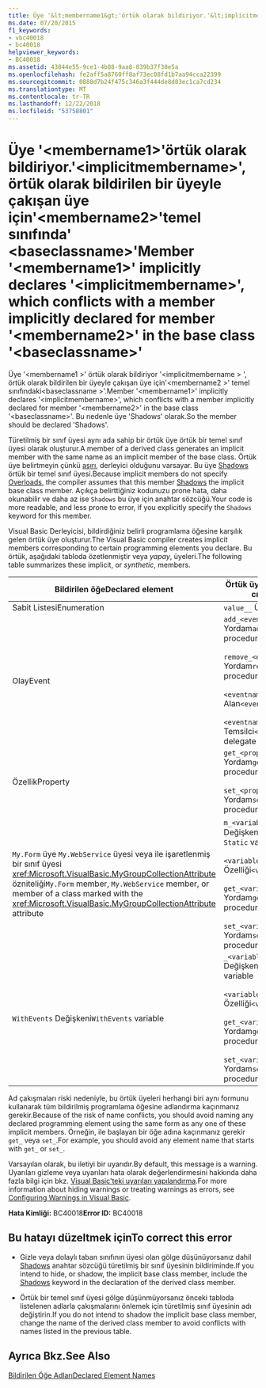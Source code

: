```yaml
---
title: Üye '&lt;membername1&gt;'örtük olarak bildiriyor.'&lt;implicitmembername&gt;', örtük olarak bildirilen bir üyeyle çakışan üye için'&lt;membername2&gt;'temel sınıfında' &lt;baseclassname&gt;'
ms.date: 07/20/2015
f1_keywords:
- vbc40018
- bc40018
helpviewer_keywords:
- BC40018
ms.assetid: 43844e55-9ce1-4b88-9aa8-839b37f30e5a
ms.openlocfilehash: fe2aff5a8760ff8af73ec08fd1b7aa94cca22399
ms.sourcegitcommit: 0888d7b24f475c346a3f444de8d83ec1ca7cd234
ms.translationtype: MT
ms.contentlocale: tr-TR
ms.lasthandoff: 12/22/2018
ms.locfileid: "53758801"
---
```

# <a name="member-ltmembername1gt-implicitly-declares-ltimplicitmembernamegt-which-conflicts-with-a-member-implicitly-declared-for-member-ltmembername2gt-in-the-base-class-ltbaseclassnamegt"></a><span data-ttu-id="1f6e2-102">Üye '&lt;membername1&gt;'örtük olarak bildiriyor.'&lt;implicitmembername&gt;', örtük olarak bildirilen bir üyeyle çakışan üye için'&lt;membername2&gt;'temel sınıfında' &lt;baseclassname&gt;'</span><span class="sxs-lookup"><span data-stu-id="1f6e2-102">Member '&lt;membername1&gt;' implicitly declares '&lt;implicitmembername&gt;', which conflicts with a member implicitly declared for member '&lt;membername2&gt;' in the base class '&lt;baseclassname&gt;'</span></span>
<span data-ttu-id="1f6e2-103">Üye '\<membername1 >' örtük olarak bildiriyor '\<implicitmembername > ', örtük olarak bildirilen bir üyeyle çakışan üye için'\<membername2 >' temel sınıfındaki\<baseclassname >'.</span><span class="sxs-lookup"><span data-stu-id="1f6e2-103">Member '\<membername1>' implicitly declares '\<implicitmembername>', which conflicts with a member implicitly declared for member '\<membername2>' in the base class '\<baseclassname>'.</span></span> <span data-ttu-id="1f6e2-104">Bu nedenle üye 'Shadows' olarak.</span><span class="sxs-lookup"><span data-stu-id="1f6e2-104">So the member should be declared 'Shadows'.</span></span>  
  
 <span data-ttu-id="1f6e2-105">Türetilmiş bir sınıf üyesi aynı ada sahip bir örtük üye örtük bir temel sınıf üyesi olarak oluşturur.</span><span class="sxs-lookup"><span data-stu-id="1f6e2-105">A member of a derived class generates an implicit member with the same name as an implicit member of the base class.</span></span> <span data-ttu-id="1f6e2-106">Örtük üye belirtmeyin çünkü [aşırı](../../visual-basic/language-reference/modifiers/overloads.md), derleyici olduğunu varsayar. Bu üye [Shadows](../../visual-basic/language-reference/modifiers/shadows.md) örtük bir temel sınıf üyesi.</span><span class="sxs-lookup"><span data-stu-id="1f6e2-106">Because implicit members do not specify [Overloads](../../visual-basic/language-reference/modifiers/overloads.md), the compiler assumes that this member [Shadows](../../visual-basic/language-reference/modifiers/shadows.md) the implicit base class member.</span></span> <span data-ttu-id="1f6e2-107">Açıkça belirttiğiniz kodunuzu prone hata, daha okunabilir ve daha az ise `Shadows` bu üye için anahtar sözcüğü.</span><span class="sxs-lookup"><span data-stu-id="1f6e2-107">Your code is more readable, and less prone to error, if you explicitly specify the `Shadows` keyword for this member.</span></span>  
  
 <span data-ttu-id="1f6e2-108">Visual Basic Derleyicisi, bildirdiğiniz belirli programlama öğesine karşılık gelen örtük üye oluşturur.</span><span class="sxs-lookup"><span data-stu-id="1f6e2-108">The Visual Basic compiler creates implicit members corresponding to certain programming elements you declare.</span></span> <span data-ttu-id="1f6e2-109">Bu örtük, aşağıdaki tabloda özetlenmiştir veya *yapay*, üyeleri.</span><span class="sxs-lookup"><span data-stu-id="1f6e2-109">The following table summarizes these implicit, or *synthetic*, members.</span></span>  
  
|<span data-ttu-id="1f6e2-110">Bildirilen öğe</span><span class="sxs-lookup"><span data-stu-id="1f6e2-110">Declared element</span></span>|<span data-ttu-id="1f6e2-111">Örtük üye oluşturuldu</span><span class="sxs-lookup"><span data-stu-id="1f6e2-111">Implicitly created members</span></span>|  
|----------------------|--------------------------------|  
|<span data-ttu-id="1f6e2-112">Sabit Listesi</span><span class="sxs-lookup"><span data-stu-id="1f6e2-112">Enumeration</span></span>|<span data-ttu-id="1f6e2-113">`value__` Üyesi</span><span class="sxs-lookup"><span data-stu-id="1f6e2-113">`value__` member</span></span>|  
|<span data-ttu-id="1f6e2-114">Olay</span><span class="sxs-lookup"><span data-stu-id="1f6e2-114">Event</span></span>|<span data-ttu-id="1f6e2-115">`add_<eventname>` Yordam</span><span class="sxs-lookup"><span data-stu-id="1f6e2-115">`add_<eventname>` procedure</span></span><br /><br /> <span data-ttu-id="1f6e2-116">`remove_<eventname>` Yordam</span><span class="sxs-lookup"><span data-stu-id="1f6e2-116">`remove_<eventname>` procedure</span></span><br /><br /> <span data-ttu-id="1f6e2-117">`<eventname>Event` Alan</span><span class="sxs-lookup"><span data-stu-id="1f6e2-117">`<eventname>Event` field</span></span><br /><br /> <span data-ttu-id="1f6e2-118">`<eventname>EventHandler` Temsilci</span><span class="sxs-lookup"><span data-stu-id="1f6e2-118">`<eventname>EventHandler` delegate</span></span>|  
|<span data-ttu-id="1f6e2-119">Özellik</span><span class="sxs-lookup"><span data-stu-id="1f6e2-119">Property</span></span>|<span data-ttu-id="1f6e2-120">`get_<propertyname>` Yordam</span><span class="sxs-lookup"><span data-stu-id="1f6e2-120">`get_<propertyname>` procedure</span></span><br /><br /> <span data-ttu-id="1f6e2-121">`set_<propertyname>` Yordam</span><span class="sxs-lookup"><span data-stu-id="1f6e2-121">`set_<propertyname>` procedure</span></span>|  
|<span data-ttu-id="1f6e2-122">`My.Form` üye `My.WebService` üyesi veya ile işaretlenmiş bir sınıf üyesi <xref:Microsoft.VisualBasic.MyGroupCollectionAttribute> özniteliği</span><span class="sxs-lookup"><span data-stu-id="1f6e2-122">`My.Form` member, `My.WebService` member, or member of a class marked with the <xref:Microsoft.VisualBasic.MyGroupCollectionAttribute> attribute</span></span>|<span data-ttu-id="1f6e2-123">`m_<variablename>` `Static` Değişkeni</span><span class="sxs-lookup"><span data-stu-id="1f6e2-123">`m_<variablename>` `Static` variable</span></span><br /><br /> <span data-ttu-id="1f6e2-124">`<variablename>` Özelliği</span><span class="sxs-lookup"><span data-stu-id="1f6e2-124">`<variablename>` property</span></span><br /><br /> <span data-ttu-id="1f6e2-125">`get_<variablename>` Yordam</span><span class="sxs-lookup"><span data-stu-id="1f6e2-125">`get_<variablename>` procedure</span></span><br /><br /> <span data-ttu-id="1f6e2-126">`set_<variablename>` Yordam</span><span class="sxs-lookup"><span data-stu-id="1f6e2-126">`set_<variablename>` procedure</span></span>|  
|<span data-ttu-id="1f6e2-127">`WithEvents` Değişkeni</span><span class="sxs-lookup"><span data-stu-id="1f6e2-127">`WithEvents` variable</span></span>|<span data-ttu-id="1f6e2-128">`_<variablename>` Değişkeni</span><span class="sxs-lookup"><span data-stu-id="1f6e2-128">`_<variablename>` variable</span></span><br /><br /> <span data-ttu-id="1f6e2-129">`<variablename>` Özelliği</span><span class="sxs-lookup"><span data-stu-id="1f6e2-129">`<variablename>` property</span></span><br /><br /> <span data-ttu-id="1f6e2-130">`get_<variablename>` Yordam</span><span class="sxs-lookup"><span data-stu-id="1f6e2-130">`get_<variablename>` procedure</span></span><br /><br /> <span data-ttu-id="1f6e2-131">`set_<variablename>` Yordam</span><span class="sxs-lookup"><span data-stu-id="1f6e2-131">`set_<variablename>` procedure</span></span>|  
  
 <span data-ttu-id="1f6e2-132">Ad çakışmaları riski nedeniyle, bu örtük üyeleri herhangi biri aynı formunu kullanarak tüm bildirilmiş programlama öğesine adlandırma kaçınmanız gerekir.</span><span class="sxs-lookup"><span data-stu-id="1f6e2-132">Because of the risk of name conflicts, you should avoid naming any declared programming element using the same form as any one of these implicit members.</span></span> <span data-ttu-id="1f6e2-133">Örneğin, ile başlayan bir öğe adına kaçınmanız gerekir `get_` veya `set_`.</span><span class="sxs-lookup"><span data-stu-id="1f6e2-133">For example, you should avoid any element name that starts with `get_` or `set_`.</span></span>  
  
 <span data-ttu-id="1f6e2-134">Varsayılan olarak, bu iletiyi bir uyarıdır.</span><span class="sxs-lookup"><span data-stu-id="1f6e2-134">By default, this message is a warning.</span></span> <span data-ttu-id="1f6e2-135">Uyarıları gizleme veya uyarıları hata olarak değerlendirmesini hakkında daha fazla bilgi için bkz. [Visual Basic'teki uyarıları yapılandırma](/visualstudio/ide/configuring-warnings-in-visual-basic).</span><span class="sxs-lookup"><span data-stu-id="1f6e2-135">For more information about hiding warnings or treating warnings as errors, see [Configuring Warnings in Visual Basic](/visualstudio/ide/configuring-warnings-in-visual-basic).</span></span>  
  
 <span data-ttu-id="1f6e2-136">**Hata Kimliği:** BC40018</span><span class="sxs-lookup"><span data-stu-id="1f6e2-136">**Error ID:** BC40018</span></span>  
  
## <a name="to-correct-this-error"></a><span data-ttu-id="1f6e2-137">Bu hatayı düzeltmek için</span><span class="sxs-lookup"><span data-stu-id="1f6e2-137">To correct this error</span></span>  
  
-   <span data-ttu-id="1f6e2-138">Gizle veya dolaylı taban sınıfının üyesi olan gölge düşünüyorsanız dahil [Shadows](../../visual-basic/language-reference/modifiers/shadows.md) anahtar sözcüğü türetilmiş bir sınıf üyesinin bildiriminde.</span><span class="sxs-lookup"><span data-stu-id="1f6e2-138">If you intend to hide, or shadow, the implicit base class member, include the [Shadows](../../visual-basic/language-reference/modifiers/shadows.md) keyword in the declaration of the derived class member.</span></span>  
  
-   <span data-ttu-id="1f6e2-139">Örtük bir temel sınıf üyesi gölge düşünmüyorsanız önceki tabloda listelenen adlarla çakışmalarını önlemek için türetilmiş sınıf üyesinin adı değiştirin.</span><span class="sxs-lookup"><span data-stu-id="1f6e2-139">If you do not intend to shadow the implicit base class member, change the name of the derived class member to avoid conflicts with names listed in the previous table.</span></span>  
  
## <a name="see-also"></a><span data-ttu-id="1f6e2-140">Ayrıca Bkz.</span><span class="sxs-lookup"><span data-stu-id="1f6e2-140">See Also</span></span>  
 [<span data-ttu-id="1f6e2-141">Bildirilen Öğe Adları</span><span class="sxs-lookup"><span data-stu-id="1f6e2-141">Declared Element Names</span></span>](../../visual-basic/programming-guide/language-features/declared-elements/declared-element-names.md)
